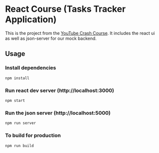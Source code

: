 # React Course (Tasks Tracker Application)

This is the project from the [YouTube Crash Course](https://www.youtube.com/watch?v=w7ejDZ8SWv8). It includes the react ui as well as json-server for our mock backend.

## Usage

### Install dependencies
```
npm install
```

### Run react dev server (http://localhost:3000)
```
npm start
```

### Run the json server (http://localhost:5000)
```
npm run server
```

### To build for production
```
npm run build
```
